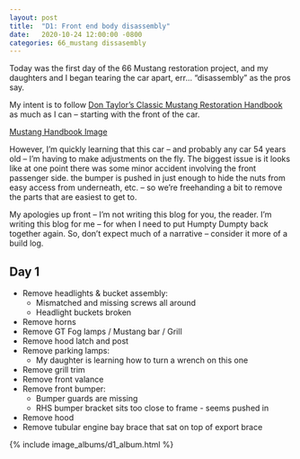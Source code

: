 ```yaml
---
layout: post
title:  "D1: Front end body disassembly"
date:   2020-10-24 12:00:00 -0800
categories: 66_mustang dissasembly
---
```


Today was the first day of the 66 Mustang restoration project, and my daughters and I began tearing
the car apart, err… “disassembly” as the pros say.

My intent is to follow [Don Taylor’s Classic Mustang Restoration Handbook](https://www.amazon.com/dp/0895864029)
as much as I can – starting with the front of the car.

[Mustang Handbook Image](https://images-na.ssl-images-amazon.com/images/I/61aYjGA2tHL._SX402_BO1,204,203,200_.jpg)

However, I’m quickly learning that this car – and probably any car 54 years old – I’m having to make 
adjustments on the fly.  The biggest issue is it looks like at one point there was some minor accident
involving the front passenger side. the bumper is pushed in just enough to hide the nuts from easy access
from underneath, etc. – so we’re freehanding a bit to remove the parts that are easiest to get to.

My apologies up front – I’m not writing this blog for you, the reader. I’m writing this blog for me –
for when I need to put Humpty Dumpty back together again.  So, don’t expect much of a narrative – consider it
more of a build log.

## Day 1 

- Remove headlights & bucket assembly:
    - Mismatched and missing screws all around
    - Headlight buckets broken
- Remove horns
- Remove GT Fog lamps / Mustang bar / Grill
- Remove hood latch and post
- Remove parking lamps:
    - My daughter is learning how to turn a wrench on this one
- Remove grill trim
- Remove front valance
- Remove front bumper:
    - Bumper guards are missing
    - RHS bumper bracket sits too close to frame - seems pushed in
- Remove hood
- Remove tubular engine bay brace that sat on top of export brace
 
{% include image_albums/d1_album.html %}
